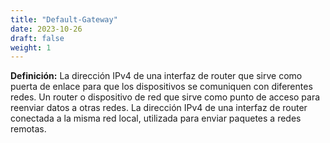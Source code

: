 ```yaml
---
title: "Default-Gateway"
date: 2023-10-26
draft: false
weight: 1
---
```


**Definición:** La dirección IPv4 de una interfaz de router que sirve como puerta de enlace para que los dispositivos se comuniquen con diferentes redes. Un router o dispositivo de red que sirve como punto de acceso para reenviar datos a otras redes. La dirección IPv4 de una interfaz de router conectada a la misma red local, utilizada para enviar paquetes a redes remotas.
